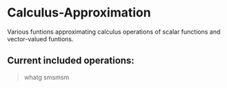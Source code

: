 # Calculus-Approximation
Various funtions approximating calculus operations of scalar functions and vector-valued funtions.

## Current included operations:
>whatg
smsmsm

